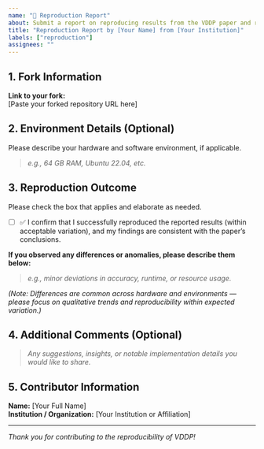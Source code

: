 ```yaml
---
name: "🧪 Reproduction Report"
about: Submit a report on reproducing results from the VDDP paper and repository
title: "Reproduction Report by [Your Name] from [Your Institution]"
labels: ["reproduction"]
assignees: ""
---
```


## 1. Fork Information

**Link to your fork:**  
[Paste your forked repository URL here]

## 2. Environment Details (Optional)

Please describe your hardware and software environment, if applicable.

> _e.g., 64 GB RAM, Ubuntu 22.04, etc._

## 3. Reproduction Outcome

Please check the box that applies and elaborate as needed.

- [ ] ✅ I confirm that I successfully reproduced the reported results (within acceptable variation), and my findings are consistent with the paper’s conclusions.

**If you observed any differences or anomalies, please describe them below:**  
> _e.g., minor deviations in accuracy, runtime, or resource usage._

_(Note: Differences are common across hardware and environments — please focus on qualitative trends and reproducibility within expected variation.)_

## 4. Additional Comments (Optional)

> _Any suggestions, insights, or notable implementation details you would like to share._

## 5. Contributor Information

**Name:** [Your Full Name]  
**Institution / Organization:** [Your Institution or Affiliation]  

---

_Thank you for contributing to the reproducibility of VDDP!_
